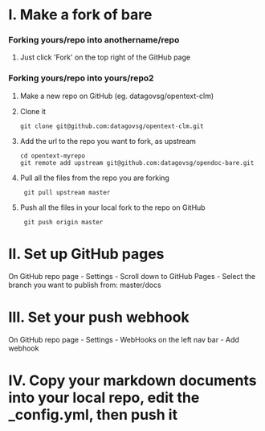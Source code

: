 
# I. Make a fork of bare

### Forking yours/repo into anothername/repo

1. Just click 'Fork' on the top right of the GitHub page

### Forking yours/repo into yours/repo2

1. Make a new repo on GitHub (eg. datagovsg/opentext-clm)

2. Clone it
	
	`git clone git@github.com:datagovsg/opentext-clm.git`

3. Add the url to the repo you want to fork, as  upstream
	``` 
	cd opentext-myrepo
	git remote add upstream git@github.com:datagovsg/opendoc-bare.git
	```

4. Pull all the files from the repo you are forking

	` git pull upstream master`

5. Push all the files in your local fork to the repo on GitHub
	
	` git push origin master` 

# II. Set up GitHub pages

On GitHub repo page - Settings - Scroll down to GitHub Pages - Select the branch you want to publish from: master/docs

# III. Set your push webhook

On GitHub repo page - Settings - WebHooks on the left nav bar - Add webhook


# IV. Copy your markdown documents into your local repo, edit the _config.yml, then push it 
